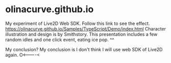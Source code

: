 # olinacurve.github.io

My experiment of Live2D Web SDK.
Follow this link to see the effect.
https://olinacurve.github.io/Samples/TypeScript/Demo/index.html
Character illustration and design is by Smithstory.
This presentation includes a few random idles and one click event, eating ice pop. ^^

My conclusion? My conclusion is I don't think I will use web SDK of Live2D again. O<----<
